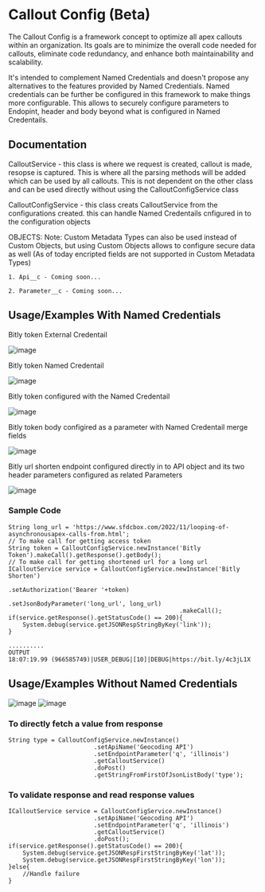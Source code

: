 # Callout Config (Beta)

The Callout Config is a framework concept to optimize all apex callouts within an organization. Its goals are to minimize the overall code needed for callouts, eliminate code redundancy, and enhance both maintainability and scalability.

It's intended to complement Named Credentials and doesn't propose any alternatives to the features provided by Named Credentials. Named credentials can be further be configured in this framework to make things more configurable.
This allows to securely configure parameters to Endopint, header and body beyond what is configured in Named Credentails.


## Documentation

CalloutService - this class is where we request is created, callout is made, resopse is captured. This is where all the parsing methods will be added which can be used by all callouts. This is not dependent on the other class and can be used directly without using the CalloutConfigService class

CalloutConfigService - this class creats CalloutService from the configurations created.
this can handle Named Credentails cnfigured in to the configuration objects 

OBJECTS:
Note: Custom Metadata Types can also be used instead of Custom Objects, but using Custom Objects allows to configure secure data as well (As of today encripted fields are not supported in Custom Metadata Types)

    1. Api__c - Coming soon...

    2. Parameter__c - Coming soon...

## Usage/Examples With Named Credentials 
Bitly token External Credentail

![image](https://github.com/sfdcbox/CalloutConfig/assets/9331676/80561d45-4be2-484d-bcd5-ab41f0e93019)

Bitly token Named Credentail

![image](https://github.com/sfdcbox/CalloutConfig/assets/9331676/3c71ed64-d498-4763-9140-13db32450c43)

Bitly token configured with the Named Credentail

![image](https://github.com/sfdcbox/CalloutConfig/assets/9331676/e284dac5-c53e-40a0-bd3b-6f66d76ef3c1)

Bitly token body configired as a parameter with Named Credentail merge fields

![image](https://github.com/sfdcbox/CalloutConfig/assets/9331676/e246274b-8efe-4e53-8519-d7e3f8720601)

Bitly url shorten endpoint configured directly in to API object and its two header parameters configured as related Parameters

![image](https://github.com/sfdcbox/CalloutConfig/assets/9331676/59201684-ed32-4654-925f-79beece2c6ff)


### Sample Code

    String long_url = 'https://www.sfdcbox.com/2022/11/looping-of-asynchronousapex-calls-from.html';
    // To make call for getting access token
    String token = CalloutConfigService.newInstance('Bitly Token').makeCall().getResponse().getBody();
    // To make call for getting shortened url for a long url
    ICalloutService service = CalloutConfigService.newInstance('Bitly Shorten')
                                                    .setAuthorization('Bearer '+token)
                                                    .setJsonBodyParameter('long_url', long_url)
                                                    .makeCall();
    if(service.getResponse().getStatusCode() == 200){
        System.debug(service.getJSONRespStringByKey('link'));
    }

    ..........
    OUTPUT
    18:07:19.99 (966585749)|USER_DEBUG|[10]|DEBUG|https://bit.ly/4c3jL1X


## Usage/Examples Without Named Credentials 
![image](https://github.com/sfdcbox/CalloutConfig/assets/9331676/fcb8dff6-535b-404b-bde9-b85bbab54566)
![image](https://github.com/sfdcbox/CalloutConfig/assets/9331676/640b1f7a-90d6-4b0c-acd7-350315884167)

### To directly fetch a value from response

    String type = CalloutConfigService.newInstance()
                            .setApiName('Geocoding API')
                            .setEndpointParameter('q', 'illinois')
                            .getCalloutService()
                            .doPost()
                            .getStringFromFirstOfJsonListBody('type');

### To validate response and read response values

    ICalloutService service = CalloutConfigService.newInstance()
                            .setApiName('Geocoding API')
                            .setEndpointParameter('q', 'illinois')
                            .getCalloutService()
                            .doPost();
    if(service.getResponse().getStatusCode() == 200){
        System.debug(service.getJSONRespFirstStringByKey('lat'));
        System.debug(service.getJSONRespFirstStringByKey('lon'));
    }else{
        //Handle failure
    }
